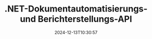---
############################# Static ############################
layout: "landing"
date: 2024-12-13T10:30:57
draft: false

lang: de
product: "Assembly"
product_tag: "assembly"
platform: "Net"
platform_tag: "net"

############################# Drop-down ############################
supported_platforms:
  items:
    # supported_platforms loop
    - title: ".NET"
      tag: "net"
    # supported_platforms loop
    - title: "Java"
      tag: "java"

############################# Head ############################
head_title: ".NET-API für Dokumentautomatisierung, -zusammenstellung und -berichterstellung"
head_description: "C# .NET API für Dokumentautomatisierung, -zusammenstellung und -berichterstellung. Erstellen Sie PDF, Word, Excel, PPTX, HTML- und E-Mail-Dokumente aus benutzerdefinierten Vorlagen."

############################# Header ############################
title: ".NET-Dokumentautomatisierungs- und Berichterstellungs-API"
description: "Generieren Sie Berichte in .NET-Anwendungen, indem Sie Vorlagen definieren und Daten zusammenführen."
words:
  for: "für"

actions:
  main: "Testversion über NuGet herunterladen"
  main_link: "https://www.nuget.org/packages/GroupDocs.Assembly"
  alt: "Lizenzierung"
  alt_link: "https://purchase.groupdocs.com/pricing/assembly/net/"
  title: "Bereit, loszulegen?"
  description: "Testen Sie die Funktionen von GroupDocs.Assembly kostenlos oder fordern Sie eine Lizenz an."

release:
  title: "Version {0} veröffentlicht"
  notes: "Sehen Sie, was neu ist"
  downloads: "Downloads"

code:
  title: "Diagramm in DOCX mit C# ausfüllen"
  more: "Weitere Beispiele"
  more_link: "https://github.com/groupdocs-assembly/GroupDocs.Assembly-for-.NET/"
  install: "dotnet add package GroupDocs.Assembly"
  content: |
    ```csharp {style=abap}   
    // Pfad zur Hauptvorlage
    string template = "chart_template.docx";

    // Produktivitätsdaten der Manager aus der Quelle abrufen
    DocumentTable data_table = 
        new DocumentTable("Managers.json", 1);

    // Erstellen Sie eine Instanz von DataSourceInfo mit den Daten
    DataSourceInfo data 
        = new DataSourceInfo(data_table, "managers");

    // Die Diagrammfaben mit einem anderen DataSourceInfo festlegen
    DataSourceInfo design = 
        new DataSourceInfo("red", "color");

    // Die Vorlage mit Daten füllen und in die Ausgabe speichern
    DocumentAssembler asm = new DocumentAssembler();
    asm.AssembleDocument(template, "result.docx", data, design);
    ```

############################# Overview ############################
overview:
  enable: true
  title: "GroupDocs.Assembly Übersicht"
  description: ".NET-Lösung zur Automatisierung der Dokumentenerstellung mit fortschrittlicher Datenintegration."
  features:
    # feature loop
    - title: "Fügen Sie Geschäftsdaten mit C# zu Dokumentvorlagen hinzu"
      content: "Berichterstellung leicht gemacht: Mit GroupDocs.Assembly for .NET können Sie mühelos Daten aus Quellen wie JSON oder XML in vordefinierte Vorlagen einfügen."

    # feature loop
    - title: "Verarbeiten Sie native Datenobjekte"
      content: "Unterstützte Dokumenttypen umfassen eingebettete Objekte wie Diagramme, Tabellen, Tabellen und Listen, die automatisch mit Daten gefüllt werden können."

    # feature loop
    - title: "Zusätzliche Funktionen"
      content: "GroupDocs.Assembly for .NET bietet umfangreiche Anpassungsoptionen. Gestalten Sie Datenobjekte programmatisch, generieren Sie Barcodes, nutzen Sie Online-Datenquellen über URLs und speichern Sie Ausgaben in verschiedenen Formaten."

############################# Platforms ############################
platforms:
  enable: true
  title: "Plattformunabhängigkeit"
  description: "GroupDocs.Assembly for .NET ist mit den folgenden Betriebssystemen, Frameworks und Paketmanagern kompatibel."
  items:
    # platform loop
    - title: "Amazon"
      image: "amazon"
    # platform loop
    - title: "Docker"
      image: "docker"
    # platform loop
    - title: "Azure"
      image: "azure"
    # platform loop
    - title: "VS Code"
      image: "vs_code"
    # platform loop
    - title: "ReSharper"
      image: "resharper"
    # platform loop
    - title: "macOS"
      image: "finder"
    # platform loop
    - title: "Linux"
      image: "linux"
    # platform loop
    - title: "NuGet"
      image: "nuget"

############################# File formats ############################
formats:
  enable: true
  title: "Unterstützte Dateiformate"
  description: |
    GroupDocs.Assembly for .NET kann die folgenden [Dateiformate](https://docs.groupdocs.com/assembly/net/supported-document-formats/)verarbeiten.
  groups:
    # group loop
    - color: "green"
      content: |
        ### Microsoft Office Formate
        * **Word:**  DOCX, DOC, DOCM, DOT, DOTX, DOTM, RTF, WordprocessingML
        * **Excel:** XLSX, XLS, XLSM, XLSB, XLTM, XLT, XLTM, XLTX, SpreadsheetML
        * **PowerPoint:** PPT, PPTX, PPTM, PPS, PPSX, PPSM, POTM, POTX
    # group loop
    - color: "blue"
      content: |
        ### Bilder & Andere Formate
        * **Portabel:** PDF
        * **Bilder:** SVG, TIFF
        * **Andere Office-Formate:** ODT, OTT, OTS, ODS, ODP, OTP
      # group loop
    - color: "red"
      content: |
        ### Andere Formate
        * **Web:** HTML, MHTML
        * **E-Mails:** EML, MSG, EMLX
        * **Andere:** EPUB, MD

############################# Features ############################
features:
  enable: true
  title: "GroupDocs.Assembly Funktionen"
  description: "Erstellen Sie Dokumente und Berichte mit erweiterten Datenmodellen."

  items:
    # feature loop
    - icon: "preview"
      title: "Erweiterte Datenrepräsentation"
      content: "Unterstützt eine breite Palette von Datenobjekten wie Diagramme, Listen, Tabellen, Bilder und mehr."

    # feature loop
    - icon: "manipulate"
      title: "Datenmanipulation"
      content: "Wenden Sie Formeln und sequenzielle Operationen an, um Daten effektiv zu formatieren und darzustellen."

    # feature loop
    - icon: "two_pages"
      title: "Breite der unterstützten Formate"
      content: "Arbeiten Sie nahtlos mit allen gängigen Dokumentformaten für Vorlagen oder Ausgabedateien."

    # feature loop
    - icon: "document_settings"
      title: "Reiches Vorlagen-Markup"
      content: "Nutzen Sie ordinale, kardinale und alphabetische numerische Formatierung in Vorlagen."

    # feature loop
    - icon: "text"
      title: "Barcodes einfügen"
      content: "Erzeugen Sie Barcode-Bilder dynamisch und fügen Sie diese in Ihre Dokumente ein."

    # feature loop
    - icon: "add"
      title: "Datenformatierung"
      content: "Formatieren Sie Strings in Vorlagen als Großbuchstaben, Kleinbuchstaben, kapitalisierte oder mit dem ersten Buchstaben als Großbuchstaben."

    # feature loop
    - icon: "manipulate"
      title: "Inhalt von Dokumenten manipulieren"
      content: "Fügen Sie dynamisch Inhalte von externen Dokumenten in Ihre Berichte ein."

    # feature loop
    - icon: "convert"
      title: "In mehreren Formaten speichern"
      content: "Geben Sie das Ausgabeformat der Datei anhand von Dateidownloads oder detaillierten Konfigurationen an."

    # feature loop
    - icon: "update"
      title: "Flexibles Datenverarbeiten"
      content: "Fügen Sie Bilder und Dokumente dynamisch mit Base64-codierten Bytes ein."

############################# Code samples ############################
code_samples:
  enable: true
  title: "Codebeispiele"
  description: "Codebeispiele für typische GroupDocs.Assembly-Operationen."
  items:
    # code sample loop
    - title: "Aufzählungsliste in einem Microsoft Word-Dokument"
      content: |
        [Aufzählungslisten](https://docs.groupdocs.com/assembly/net/bulleted-list-in-word-processing-document/) sind eine gängige Möglichkeit, Geschäftsdaten darzustellen. Hier ist ein Beispiel, wie man mit GroupDocs.Assembly eine Liste in ein Word-Dokument hinzufügt.
        {{< landing/code title="Wie man eine Liste in Dokumenten füllt">}}
        ```csharp {style=abap}
        // Fügen Sie diese Vorlage auf einer Dokumentseite ein:
        // Leistungsindikatoren der Manager
        // . <<foreach [in products]>><<[ProductName]>>
        // <</foreach>>

        // Geben Sie den Vorlagenpfad an
        string template = "Bulleted List Template.docx";

        // Legen Sie den Ausgabedateipfad fest
        string result = "Result Report.docx"

        // Rufen Sie die Daten der Manager aus einer JSON-Quelle ab
        JsonDataSource dataSource = new JsonDataSource("Report data.json");
        DataSourceInfo data = new DataSourceInfo(dataSource, "managers")

        // Generieren Sie den Bericht mit den ausgefüllten Daten
        DocumentAssembler assembler = new DocumentAssembler();
        assembler.AssembleDocument(template, result, data);
        ```
        {{< /landing/code >}}
    # code sample loop
    - title: "Tortendiagramme in PPTX-Präsentationen"
      content: |
        Sie können [Tortendiagramme](https://docs.groupdocs.com/assembly/net/pie-chart-in-presentation-document/) mithilfe von Vorlagen und XML-Daten erstellen. Verbessern Sie Ihre Berichte mit ansprechend dargestellten Daten.
        {{< landing/code title="Wie man Daten in einem Tortendiagramm darstellt">}}
        ```csharp {style=abap}
        // Fügen Sie das Titel-Template für das Diagramm zur Präsentation hinzu:
        // Umsatz der Kunden <<foreach [in customers]>> 
        // <<x [CustomerName]>>

        // Fügen Sie auch das Daten-Template für das Diagramm hinzu:
        // Total Order Price<<foreach [in customers]>> 
        // <<x [CustomerName]>>

        // Geben Sie den Pfad zur Diagrammvorlage an
        string template = "Pie Chart Template.pptx";

        // Legen Sie den Ausgabedateipfad fest
        string result = "Result Report.pptx"

        // Rufen Sie die Kundendaten aus einer XML-Quelle ab
        JsonDataSource dataSource = new JsonDataSource("Chart data.xml");
        DataSourceInfo data = new DataSourceInfo(dataSource, "customers")

        // Generieren Sie das Diagramm und speichern Sie das Ergebnis
        DocumentAssembler assembler = new DocumentAssembler();
        assembler.AssembleDocument(template, result, data);
        ```
        {{< /landing/code >}}

---